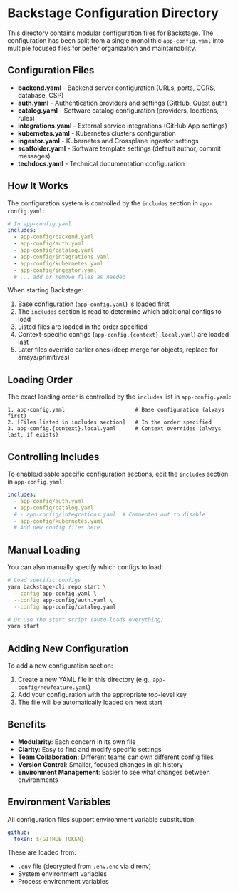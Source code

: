# Backstage Configuration Directory

This directory contains modular configuration files for Backstage. The configuration has been split from a single monolithic `app-config.yaml` into multiple focused files for better organization and maintainability.

## Configuration Files

- **backend.yaml** - Backend server configuration (URLs, ports, CORS, database, CSP)
- **auth.yaml** - Authentication providers and settings (GitHub, Guest auth)
- **catalog.yaml** - Software catalog configuration (providers, locations, rules)
- **integrations.yaml** - External service integrations (GitHub App settings)
- **kubernetes.yaml** - Kubernetes clusters configuration
- **ingestor.yaml** - Kubernetes and Crossplane ingestor settings
- **scaffolder.yaml** - Software template settings (default author, commit messages)
- **techdocs.yaml** - Technical documentation configuration

## How It Works

The configuration system is controlled by the `includes` section in `app-config.yaml`:

```yaml
# In app-config.yaml
includes:
  - app-config/backend.yaml
  - app-config/auth.yaml
  - app-config/catalog.yaml
  - app-config/integrations.yaml
  - app-config/kubernetes.yaml
  - app-config/ingestor.yaml
  # ... add or remove files as needed
```

When starting Backstage:

1. Base configuration (`app-config.yaml`) is loaded first
2. The `includes` section is read to determine which additional configs to load
3. Listed files are loaded in the order specified
4. Context-specific configs (`app-config.{context}.local.yaml`) are loaded last
5. Later files override earlier ones (deep merge for objects, replace for arrays/primitives)

## Loading Order

The exact loading order is controlled by the `includes` list in `app-config.yaml`:

```
1. app-config.yaml                      # Base configuration (always first)
2. [Files listed in includes section]   # In the order specified
3. app-config.{context}.local.yaml      # Context overrides (always last, if exists)
```

## Controlling Includes

To enable/disable specific configuration sections, edit the `includes` section in `app-config.yaml`:

```yaml
includes:
  - app-config/auth.yaml
  - app-config/catalog.yaml
  # - app-config/integrations.yaml  # Commented out to disable
  - app-config/kubernetes.yaml
  # Add new config files here
```

## Manual Loading

You can also manually specify which configs to load:

```bash
# Load specific configs
yarn backstage-cli repo start \
  --config app-config.yaml \
  --config app-config/auth.yaml \
  --config app-config/catalog.yaml

# Or use the start script (auto-loads everything)
yarn start
```

## Adding New Configuration

To add a new configuration section:

1. Create a new YAML file in this directory (e.g., `app-config/newfeature.yaml`)
2. Add your configuration with the appropriate top-level key
3. The file will be automatically loaded on next start

## Benefits

- **Modularity**: Each concern in its own file
- **Clarity**: Easy to find and modify specific settings
- **Team Collaboration**: Different teams can own different config files
- **Version Control**: Smaller, focused changes in git history
- **Environment Management**: Easier to see what changes between environments

## Environment Variables

All configuration files support environment variable substitution:

```yaml
github:
  token: ${GITHUB_TOKEN}
```

These are loaded from:
- `.env` file (decrypted from `.env.enc` via direnv)
- System environment variables
- Process environment variables